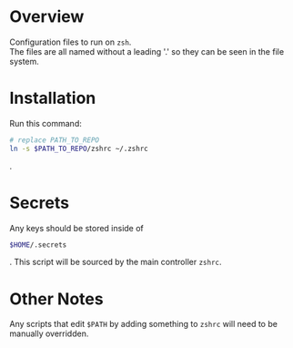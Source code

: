 # Overview

Configuration files to run on `zsh`.  
The files are all named without a leading '.' so they can be seen in the file system.

# Installation

Run this command:

```sh
# replace PATH_TO_REPO
ln -s $PATH_TO_REPO/zshrc ~/.zshrc
```

.

# Secrets

Any keys should be stored inside of

```sh
$HOME/.secrets
```

. This script will be sourced by the main controller `zshrc`.

# Other Notes

Any scripts that edit `$PATH` by adding something to `zshrc` will need to be manually overridden.
